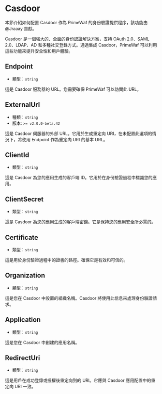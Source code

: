 # Casdoor
本節介紹如何配置 Casdoor 作為 PrimeWaf 的身份驗證提供程序，該功能由 @Jraaay 貢獻。

Casdoor 是一個強大的、全面的身份認證解決方案，支持 OAuth 2.0、SAML 2.0、LDAP、AD 和多種社交登錄方式。通過集成 Casdoor，PrimeWaf 可以利用這些功能來提升安全性和用戶體驗。

## Endpoint
- 類型：`string`

這是 Casdoor 服務器的 URL。您需要確保 PrimeWaf 可以訪問此 URL。

## ExternalUrl
- 種類：`string`
- 版本: `>= v2.0.0-beta.42`

這是 Casdoor 伺服器的外部 URL。它用於生成重定向 URI，在未配置此選項的情況下，將使用 Endpoint 作為重定向 URI 的基本 URL。

## ClientId
- 類型：`string`

這是 Casdoor 為您的應用生成的客戶端 ID。它用於在身份驗證過程中標識您的應用。

## ClientSecret
- 類型：`string`

這是 Casdoor 為您的應用生成的客戶端密鑰。它是保持您的應用安全所必需的。

## Certificate
- 類型：`string`

這是用於身份驗證過程中的證書的路徑。確保它是有效和可信的。

## Organization
- 類型：`string`

這是您在 Casdoor 中設置的組織名稱。Casdoor 將使用此信息來處理身份驗證請求。

## Application
- 類型：`string`

這是您在 Casdoor 中創建的應用名稱。

## RedirectUri
- 類型：`string`

這是用戶在成功登錄或授權後重定向到的 URI。它應與 Casdoor 應用配置中的重定向 URI 一致。
